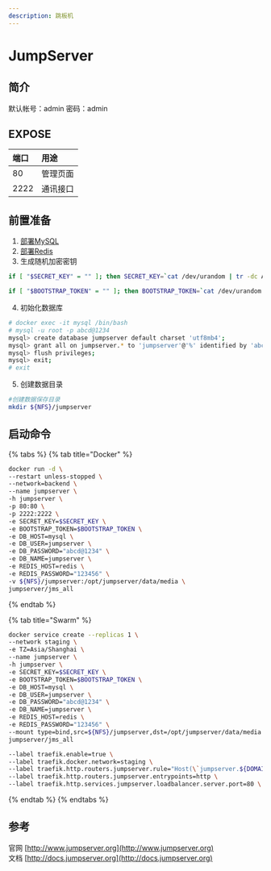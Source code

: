 ```yaml
---
description: 跳板机
---
```


# JumpServer

## 简介

默认帐号：admin 密码：admin

## EXPOSE

| 端口 | 用途 |
| :--- | :--- |
| 80 | 管理页面 |
| 2222 | 通讯接口 |



## 前置准备

1. [部署MySQL](../images-develop/database/mysql/)
2. [部署Redis](../images-develop/cache/redis.md)
3. 生成随机加密密钥

```bash
if [ "$SECRET_KEY" = "" ]; then SECRET_KEY=`cat /dev/urandom | tr -dc A-Za-z0-9 | head -c 50`; echo "SECRET_KEY=$SECRET_KEY" >> ~/.bashrc; echo $SECRET_KEY; else echo $SECRET_KEY; fi

if [ "$BOOTSTRAP_TOKEN" = "" ]; then BOOTSTRAP_TOKEN=`cat /dev/urandom | tr -dc A-Za-z0-9 | head -c 16`; echo "BOOTSTRAP_TOKEN=$BOOTSTRAP_TOKEN" >> ~/.bashrc; echo $BOOTSTRAP_TOKEN; else echo $BOOTSTRAP_TOKEN; fi
```

4. 初始化数据库

```bash
# docker exec -it mysql /bin/bash
# mysql -u root -p abcd@1234
mysql> create database jumpserver default charset 'utf8mb4';
mysql> grant all on jumpserver.* to 'jumpserver'@'%' identified by 'abcd@1234';
mysql> flush privileges;
mysql> exit;
# exit
```

5. 创建数据目录

```bash
#创建数据保存目录
mkdir ${NFS}/jumpserver
```

## 启动命令

{% tabs %}
{% tab title="Docker" %}
```bash
docker run -d \
--restart unless-stopped \
--network=backend \
--name jumpserver \
-h jumpserver \
-p 80:80 \
-p 2222:2222 \
-e SECRET_KEY=$SECRET_KEY \
-e BOOTSTRAP_TOKEN=$BOOTSTRAP_TOKEN \
-e DB_HOST=mysql \
-e DB_USER=jumpserver \
-e DB_PASSWORD="abcd@1234" \
-e DB_NAME=jumpserver \
-e REDIS_HOST=redis \
-e REDIS_PASSWORD="123456" \
-v ${NFS}/jumpserver:/opt/jumpserver/data/media \
jumpserver/jms_all
```
{% endtab %}

{% tab title="Swarm" %}
```bash
docker service create --replicas 1 \
--network staging \
-e TZ=Asia/Shanghai \
--name jumpserver \
-h jumpserver \
-e SECRET_KEY=$SECRET_KEY \
-e BOOTSTRAP_TOKEN=$BOOTSTRAP_TOKEN \
-e DB_HOST=mysql \
-e DB_USER=jumpserver \
-e DB_PASSWORD="abcd@1234" \
-e DB_NAME=jumpserver \
-e REDIS_HOST=redis \
-e REDIS_PASSWORD="123456" \
--mount type=bind,src=${NFS}/jumpserver,dst=/opt/jumpserver/data/media \
jumpserver/jms_all

--label traefik.enable=true \
--label traefik.docker.network=staging \
--label traefik.http.routers.jumpserver.rule="Host(\`jumpserver.${DOMAIN}\`)" \
--label traefik.http.routers.jumpserver.entrypoints=http \
--label traefik.http.services.jumpserver.loadbalancer.server.port=80 \
```
{% endtab %}
{% endtabs %}



## 参考

官网 [http://www.jumpserver.org](http://www.jumpserver.org)   
文档 [http://docs.jumpserver.org](http://docs.jumpserver.org)

